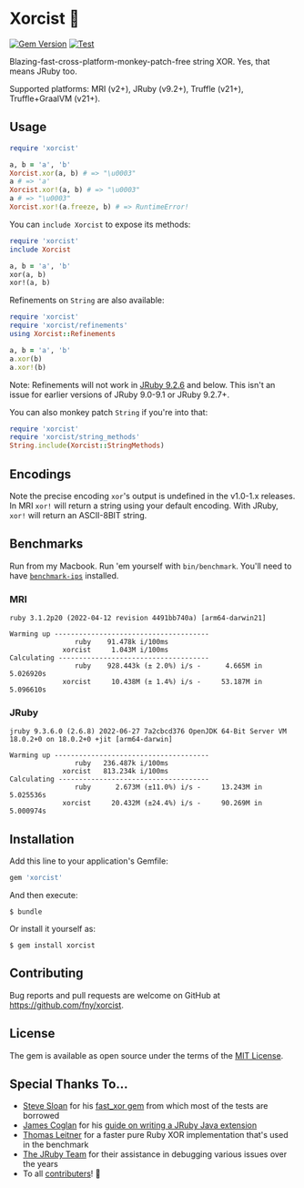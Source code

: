# Xorcist :ghost:

[![Gem Version](https://badge.fury.io/rb/xorcist.svg)](http://badge.fury.io/rb/xorcist)
[![Test](https://github.com/fny/xorcist/actions/workflows/test.yml/badge.svg)](https://github.com/fny/xorcist/actions/workflows/test.yml)

Blazing-fast-cross-platform-monkey-patch-free string XOR. Yes, that means JRuby too.

Supported platforms: MRI (v2+), JRuby (v9.2+), Truffle (v21+), Truffle+GraalVM (v21+).

## Usage

```ruby
require 'xorcist'

a, b = 'a', 'b'
Xorcist.xor(a, b) # => "\u0003"
a # => 'a'
Xorcist.xor!(a, b) # => "\u0003"
a # => "\u0003"
Xorcist.xor!(a.freeze, b) # => RuntimeError!
```

You can `include Xorcist` to expose its methods:

```ruby
require 'xorcist'
include Xorcist

a, b = 'a', 'b'
xor(a, b)
xor!(a, b)
```

Refinements on `String` are also available:

```ruby
require 'xorcist'
require 'xorcist/refinements'
using Xorcist::Refinements

a, b = 'a', 'b'
a.xor(b)
a.xor!(b)
```

Note: Refinements will not work in [JRuby 9.2.6](https://github.com/jruby/jruby/issues/5288) and below. This isn't an issue for earlier versions of JRuby 9.0-9.1 or JRuby 9.2.7+.

You can also monkey patch `String` if you're into that:

```ruby
require 'xorcist'
require 'xorcist/string_methods'
String.include(Xorcist::StringMethods)
```

## Encodings

Note the precise encoding `xor`'s output is undefined in the v1.0-1.x releases. In MRI `xor!` will return a string using your default encoding. With JRuby, `xor!` will return an ASCII-8BIT string.

## Benchmarks

Run from my Macbook. Run 'em yourself with `bin/benchmark`. You'll need to have [`benchmark-ips`](https://github.com/evanphx/benchmark-ips) installed.

### MRI

```
ruby 3.1.2p20 (2022-04-12 revision 4491bb740a) [arm64-darwin21]

Warming up --------------------------------------
                ruby    91.478k i/100ms
             xorcist     1.043M i/100ms
Calculating -------------------------------------
                ruby    928.443k (± 2.0%) i/s -      4.665M in   5.026920s
             xorcist     10.438M (± 1.4%) i/s -     53.187M in   5.096610s
```

### JRuby

```
jruby 9.3.6.0 (2.6.8) 2022-06-27 7a2cbcd376 OpenJDK 64-Bit Server VM 18.0.2+0 on 18.0.2+0 +jit [arm64-darwin]

Warming up --------------------------------------
                ruby   236.487k i/100ms
             xorcist   813.234k i/100ms
Calculating -------------------------------------
                ruby      2.673M (±11.0%) i/s -     13.243M in   5.025536s
             xorcist     20.432M (±24.4%) i/s -     90.269M in   5.000974s
```

## Installation

Add this line to your application's Gemfile:

```ruby
gem 'xorcist'
```

And then execute:

    $ bundle

Or install it yourself as:

    $ gem install xorcist

## Contributing

Bug reports and pull requests are welcome on GitHub at https://github.com/fny/xorcist.

## License

The gem is available as open source under the terms of the [MIT License](http://opensource.org/licenses/MIT).

## Special Thanks To...

 - [Steve Sloan](http://www.finagle.org) for his [fast_xor gem](https://github.com/CodeMonkeySteve/fast_xor) from which most of the tests are borrowed
 - [James Coglan](http://jcoglan.com) for his [guide on writing a JRuby Java extension](https://blog.jcoglan.com/2012/08/02/your-first-ruby-native-extension-java/)
 - [Thomas Leitner](https://github.com/gettalong) for a faster pure Ruby XOR implementation that's used in the benchmark
 - [The JRuby Team](https://twitter.com/jruby) for their assistance in debugging various issues over the years
 - To all [contributers](https://github.com/fny/xorcist/graphs/contributors)! :beers:
